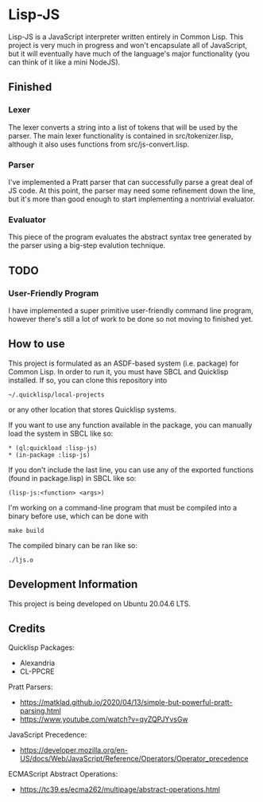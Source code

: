 # Lisp-JS

Lisp-JS is a JavaScript interpreter written entirely in Common Lisp. This project is very much in progress and won't encapsulate all of JavaScript, but it will eventually have much of the language's major functionality (you can think of it like a mini NodeJS). 

## Finished

### Lexer

The lexer converts a string into a list of tokens that will be used by the parser. The main lexer functionality is contained in src/tokenizer.lisp, although it also uses functions from src/js-convert.lisp.

### Parser

I've implemented a Pratt parser that can successfully parse a great deal of JS code. At this point, the parser may need some refinement down the line, but it's more than good enough to start implementing a nontrivial evaluator.

### Evaluator

This piece of the program evaluates the abstract syntax tree generated by the parser using a big-step evalution technique.

## TODO

### User-Friendly Program

I have implemented a super primitive user-friendly command line program, however there's still a lot of work to be done so not moving to finished yet.

## How to use

This project is formulated as an ASDF-based system (i.e. package) for Common Lisp. In order to run it, you must have SBCL and Quicklisp installed. If so, you can clone this repository into

```
~/.quicklisp/local-projects
```
or any other location that stores Quicklisp systems.

If you want to use any function available in the package, you can manually load the system in SBCL like so:

```
* (ql:quickload :lisp-js)
* (in-package :lisp-js)
```

If you don't include the last line, you can use any of the exported functions (found in package.lisp) in SBCL like so:
```
(lisp-js:<function> <args>)
```

I'm working on a command-line program that must be compiled into a binary before use, which can be done with 
```
make build
```

The compiled binary can be ran like so:
```
./ljs.o
```
## Development Information

This project is being developed on Ubuntu 20.04.6 LTS.

## Credits

Quicklisp Packages:
- Alexandria
- CL-PPCRE

Pratt Parsers:
- https://matklad.github.io/2020/04/13/simple-but-powerful-pratt-parsing.html
- https://www.youtube.com/watch?v=qyZQPJYvsGw

JavaScript Precedence:
- https://developer.mozilla.org/en-US/docs/Web/JavaScript/Reference/Operators/Operator_precedence

ECMAScript Abstract Operations:
- https://tc39.es/ecma262/multipage/abstract-operations.html